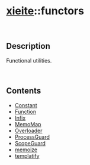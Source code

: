 # [xieite](./xieite.md)\:\:functors

&nbsp;

## Description
Functional utilities.

&nbsp;

## Contents
- [Constant](./namespaces/functors/constant.md)
- [Function](./namespaces/functors/function.md)
- [Infix](./namespaces/functors/infix.md)
- [MemoMap](./namespaces/functors/memo_map.md)
- [Overloader](./namespaces/functors/overloader.md)
- [ProcessGuard](./namespaces/functors/process_guard.md)
- [ScopeGuard](./namespaces/functors/scope_guard.md)
- [memoize](./namespaces/functors/memoize.md)
- [templatify](./namespaces/functors/templatify.md)
